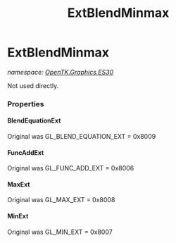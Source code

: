 ﻿---
title: ExtBlendMinmax
---

# ExtBlendMinmax
_namespace: [OpenTK.Graphics.ES30](N-OpenTK.Graphics.ES30.html)_

Not used directly.



### Properties

#### BlendEquationExt
Original was GL_BLEND_EQUATION_EXT = 0x8009
#### FuncAddExt
Original was GL_FUNC_ADD_EXT = 0x8006
#### MaxExt
Original was GL_MAX_EXT = 0x8008
#### MinExt
Original was GL_MIN_EXT = 0x8007

